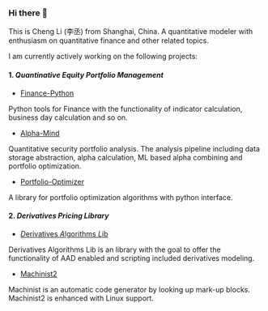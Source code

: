### Hi there 👋

This is Cheng Li (李丞) from Shanghai, China. A quantitative modeler with enthusiasm on quantitative finance and other related topics.

I am currently actively working on the following projects:

#### 1. *Quantinative Equity Portfolio Management*

* [Finance-Python](https://github.com/alpha-miner/Finance-Python)

Python tools for Finance with the functionality of indicator calculation, business day calculation and so on.

* [Alpha-Mind](https://github.com/alpha-miner/Finance-Python)

Quantitative security portfolio analysis. The analysis pipeline including data storage abstraction, alpha calculation, ML based alpha combining and portfolio optimization.

* [Portfolio-Optimizer](https://github.com/alpha-miner/portfolio-optimizer)

A library for portfolio optimization algorithms with python interface.

#### 2. *Derivatives Pricing Library*

* [*D*erivatives *A*lgorithms *L*ib](https://github.com/wegamekinglc/dal)

Derivatives Algorithms Lib is an library with the goal to offer the functionality of AAD enabled and scripting included derivatives modeling.

* [Machinist2](https://github.com/wegamekinglc/machinist2)

Machinist is an automatic code generator by looking up mark-up blocks. Machinist2 is enhanced with Linux support.

<!--
**wegamekinglc/wegamekinglc** is a ✨ _special_ ✨ repository because its `README.md` (this file) appears on your GitHub profile.

Here are some ideas to get you started:

- 🔭 I’m currently working on ...
- 🌱 I’m currently learning ...
- 👯 I’m looking to collaborate on ...
- 🤔 I’m looking for help with ...
- 💬 Ask me about ...
- 📫 How to reach me: ...
- 😄 Pronouns: ...
- ⚡ Fun fact: ...
-->


